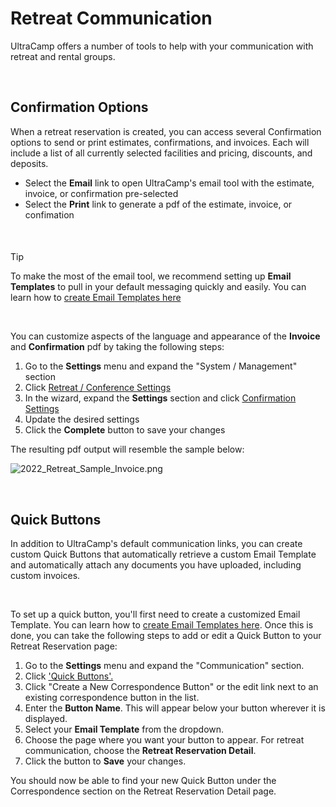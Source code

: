 # Retreat Communication
UltraCamp offers a number of tools to help with your communication with retreat and rental groups.


 


## Confirmation Options


When a retreat reservation is created, you can access several Confirmation options to send or print estimates, confirmations, and invoices. Each will include a list of all currently selected facilities and pricing, discounts, and deposits. 


* Select the **Email** link to open UltraCamp's email tool with the estimate, invoice, or confirmation pre-selected
* Select the **Print** link to generate a pdf of the estimate, invoice, or confimation


 



#### 
 Tip


To make the most of the email tool, we recommend setting up **Email Templates** to pull in your default messaging quickly and easily. You can learn how to [create Email Templates here](https://help.ultracamp.com/hc/en-us/articles/9973916676372)



 


You can customize aspects of the language and appearance of the **Invoice** and **Confirmation** pdf by taking the following steps:


1. Go to the **Settings** menu and expand the "System / Management" section
2. Click [Retreat / Conference Settings](https://www.ultracamp.com/admin/Wizards/RetreatSetup/Default.aspx)
3. In the wizard, expand the **Settings** section and click [Confirmation Settings](https://www.ultracamp.com/Admin/Wizards/RetreatSetup/confirmationsettings.aspx)
4. Update the desired settings
5. Click the **Complete** button to save your changes


The resulting pdf output will resemble the sample below:


![2022_Retreat_Sample_Invoice.png](https://help.ultracamp.com/hc/article_attachments/9972736867476)


 


## Quick Buttons


In addition to UltraCamp's default communication links, you can create custom Quick Buttons that automatically retrieve a custom Email Template and automatically attach any documents you have uploaded, including custom invoices.


 


To set up a quick button, you'll first need to create a customized Email Template. You can learn how to [create Email Templates here](https://help.ultracamp.com/hc/en-us/articles/9973916676372). Once this is done, you can take the following steps to add or edit a Quick Button to your Retreat Reservation page:


1. Go to the **Settings** menu and expand the "Communication" section.
2. Click ['Quick Buttons'.](https://www.ultracamp.com/admin/Config/correspondenceButtonsList.aspx)
3. Click "Create a New Correspondence Button" or the edit link next to an existing correspondence button in the list.
4. Enter the **Button Name**. This will appear below your button wherever it is displayed.
5. Select your **Email Template** from the dropdown.
6. Choose the page where you want your button to appear. For retreat communication, choose the **Retreat Reservation Detail**.
7. Click the button to **Save** your changes.


You should now be able to find your new Quick Button under the Correspondence section on the Retreat Reservation Detail page.

